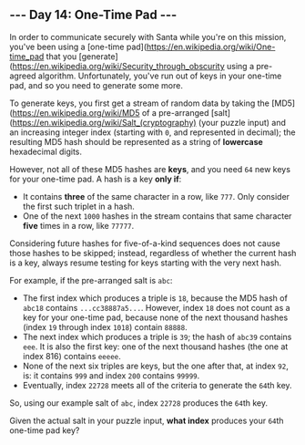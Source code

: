 ## --- Day 14: One-Time Pad ---
In order to communicate securely with Santa while you're on this mission, you've been using a [one-time pad](https://en.wikipedia.org/wiki/One-time_pad that you [generate](https://en.wikipedia.org/wiki/Security_through_obscurity using a pre-agreed algorithm. Unfortunately, you've run out of keys in your one-time pad, and so you need to generate some more.
 
To generate keys, you first get a stream of random data by taking the [MD5](https://en.wikipedia.org/wiki/MD5 of a pre-arranged [salt](https://en.wikipedia.org/wiki/Salt_(cryptography) (your puzzle input) and an increasing integer index (starting with `0`, and represented in decimal); the resulting MD5 hash should be represented as a string of **lowercase** hexadecimal digits.
 
However, not all of these MD5 hashes are **keys**, and you need `64` new keys for your one-time pad. A hash is a key **only if**:
 
- It contains **three** of the same character in a row, like `777`. Only consider the first such triplet in a hash.
- One of the next `1000` hashes in the stream contains that same character **five** times in a row, like `77777`.
 
Considering future hashes for five-of-a-kind sequences does not cause those hashes to be skipped; instead, regardless of whether the current hash is a key, always resume testing for keys starting with the very next hash.
 
For example, if the pre-arranged salt is `abc`:
 
- The first index which produces a triple is `18`, because the MD5 hash of `abc18` contains `...cc38887a5...`. However, index `18` does not count as a key for your one-time pad, because none of the next thousand hashes (index `19` through index `1018`) contain `88888`.
- The next index which produces a triple is `39`; the hash of `abc39` contains `eee`. It is also the first key: one of the next thousand hashes (the one at index 816) contains `eeeee`.
- None of the next six triples are keys, but the one after that, at index `92`, is: it contains `999` and index `200` contains `99999`.
- Eventually, index `22728` meets all of the criteria to generate the `64`th key.
 
So, using our example salt of `abc`, index `22728` produces the `64`th key.
 
Given the actual salt in your puzzle input, **what index** produces your `64`th one-time pad key?
 
